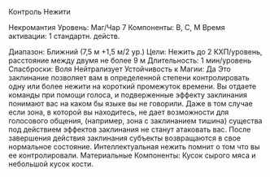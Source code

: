 
Контроль Нежити

Некромантия
Уровень: Маг/Чар 7
Компоненты: В, С, М
Время активации: 1 стандартн. действ.

Диапазон: Ближний (7,5 м +1,5 м/2 ур.)
Цели: Нежить до 2 КХП/уровень,
расстояние между двумя не более 9 м
Длительность: 1 мин/уровень
Спасброски: Воля Нейтрализует
Устойчивость к Магии: Да
Это заклинание позволяет вам в определенной степени контролировать одну
или более нежити на короткий промежуток времени. Вы отдаете команды
при помощи голоса, и подверженные
эффекту заклинания понимают вас на
каком бы языке вы не говорили. Даже
в том случае если зона, в которой вы
находитесь, не дает возможности для
голосового общения, (например, зона
с заклинанием тишина) существа под
действием эффектов заклинания не станут атаковать вас. После завершения
действия заклинания субъекты возвращаются в свое нормальное состояние.
Интеллектуальная нежить помнит о
том что вы ее контролировали.
Материальные Компоненты: Кусок
сырого мяса и небольшой кусок кости.